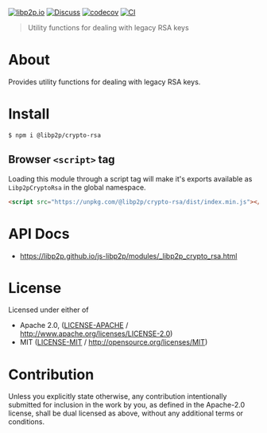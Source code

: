 [![libp2p.io](https://img.shields.io/badge/project-libp2p-yellow.svg?style=flat-square)](http://libp2p.io/)
[![Discuss](https://img.shields.io/discourse/https/discuss.libp2p.io/posts.svg?style=flat-square)](https://discuss.libp2p.io)
[![codecov](https://img.shields.io/codecov/c/github/libp2p/js-libp2p.svg?style=flat-square)](https://codecov.io/gh/libp2p/js-libp2p)
[![CI](https://img.shields.io/github/actions/workflow/status/libp2p/js-libp2p/main.yml?branch=main\&style=flat-square)](https://github.com/libp2p/js-libp2p/actions/workflows/main.yml?query=branch%3Amain)

> Utility functions for dealing with legacy RSA keys

# About

Provides utility functions for dealing with legacy RSA keys.

# Install

```console
$ npm i @libp2p/crypto-rsa
```

## Browser `<script>` tag

Loading this module through a script tag will make it's exports available as `Libp2pCryptoRsa` in the global namespace.

```html
<script src="https://unpkg.com/@libp2p/crypto-rsa/dist/index.min.js"></script>
```

# API Docs

- <https://libp2p.github.io/js-libp2p/modules/_libp2p_crypto_rsa.html>

# License

Licensed under either of

- Apache 2.0, ([LICENSE-APACHE](LICENSE-APACHE) / <http://www.apache.org/licenses/LICENSE-2.0>)
- MIT ([LICENSE-MIT](LICENSE-MIT) / <http://opensource.org/licenses/MIT>)

# Contribution

Unless you explicitly state otherwise, any contribution intentionally submitted for inclusion in the work by you, as defined in the Apache-2.0 license, shall be dual licensed as above, without any additional terms or conditions.
